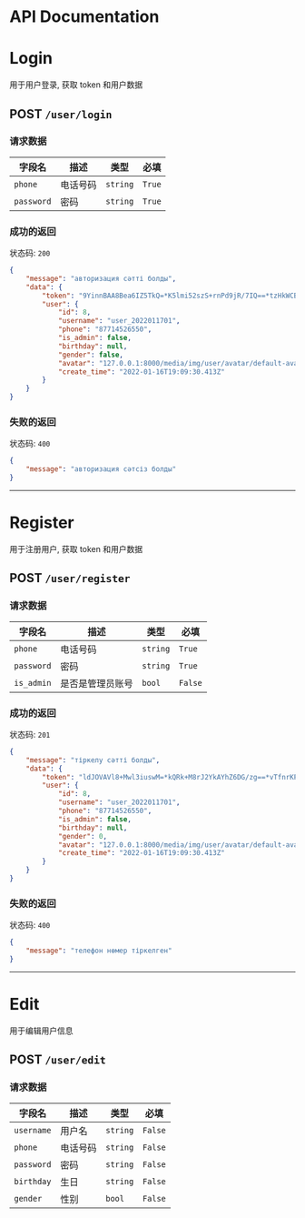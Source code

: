 # API Documentation

# Login

用于用户登录, 获取 token 和用户数据

## POST `/user/login`

### 请求数据

| 字段名     | 描述     | 类型     | 必填   |
| ---------- | -------- | -------- | ------ |
| `phone`    | 电话号码 | `string` | `True` |
| `password` | 密码     | `string` | `True` |

### 成功的返回

状态码: `200`

```json
{
	"message": "авторизация сәтті болды",
	"data": {
		"token": "9YinnBAA8Bea6IZ5TkQ=*K5lmi52szS+rnPd9jR/7IQ==*tzHkWCBMMweEr/NVP7h3iA==*JRVz6Uu+9VU4y3Vo9BBJow==",
		"user": {
			"id": 8,
			"username": "user_2022011701",
			"phone": "87714526550",
			"is_admin": false,
			"birthday": null,
			"gender": false,
			"avatar": "127.0.0.1:8000/media/img/user/avatar/default-avatar.png",
			"create_time": "2022-01-16T19:09:30.413Z"
		}
	}
}
```

### 失败的返回

状态码: `400`

```json
{
	"message": "авторизация сәтсіз болды"
}
```

---

# Register

用于注册用户, 获取 token 和用户数据

## POST `/user/register`

### 请求数据

| 字段名     | 描述             | 类型     | 必填    |
| ---------- | ---------------- | -------- | ------- |
| `phone`    | 电话号码         | `string` | `True`  |
| `password` | 密码             | `string` | `True`  |
| `is_admin` | 是否是管理员账号 | `bool`   | `False` |

### 成功的返回

状态码: `201`

```json
{
	"message": "тіркелу сәтті болды",
	"data": {
		"token": "ldJOVAVl8+Mwl3iuswM=*kQRk+M8rJ2YkAYhZ6DG/zg==*vTfnrKPr1w3vYo16dF8ROA==*nHD5geXcCeKB7DtfzIL/jw==",
		"user": {
			"id": 8,
			"username": "user_2022011701",
			"phone": "87714526550",
			"is_admin": false,
			"birthday": null,
			"gender": 0,
			"avatar": "127.0.0.1:8000/media/img/user/avatar/default-avatar.png",
			"create_time": "2022-01-16T19:09:30.413Z"
		}
	}
}
```

### 失败的返回

状态码: `400`

```json
{
	"message": "телефон нөмер тіркелген"
}
```

---

# Edit

用于编辑用户信息

## POST `/user/edit`

### 请求数据

| 字段名     | 描述             | 类型     | 必填    |
| ---------- | ---------------- | -------- | ------- |
| `username`    | 用户名         | `string` | `False`  |
| `phone`    | 电话号码         | `string` | `False`  |
| `password` | 密码             | `string` | `False`  |
| `birthday` | 生日             | `string` | `False`  |
| `gender` | 性别 | `bool`   | `False` |

